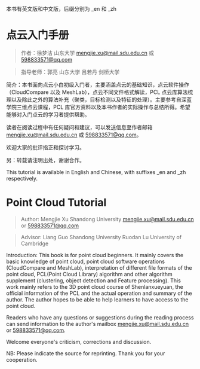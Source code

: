 本书有英文版和中文版，后缀分别为 _en 和 _zh

# 点云入门手册
> 作者：徐梦洁 山东大学 mengjie.xu@mail.sdu.edu.cn 或 598833571@qq.com 

> 指导老师：郭亮 山东大学   吕若丹 剑桥大学

简介：本书面向点云小白初级入门者，主要涵盖点云的基础知识，点云软件操作（CloudCompare 以及 MeshLab），点云不同文件格式解读，PCL 点云库算法梳理以及除此之外的算法补充（聚类，目标检测以及特征的处理）。主要参考自深蓝学院三维点云课程，PCL 库官方资料以及本书作者的实际操作与总结所得。希望能够对入门点云的学习者提供帮助。

读者在阅读过程中有任何疑问和建议，可以发送信息至作者邮箱 mengjie.xu@mail.sdu.edu.cn 或 598833571@qq.com。

欢迎大家的批评指正和探讨学习。

另：转载请注明出处，谢谢合作。



This tutorial is available in English and Chinese, with suffixes _en and _zh respectively.

# Point Cloud Tutorial
> Author: Mengjie Xu Shandong University mengjie.xu@mail.sdu.edu.cn or 598833571@qq.com

> Advisor: Liang Guo Shandong University Ruodan Lu University of Cambridge

Introduction: This book is for point cloud beginners. It mainly covers the basic knowledge of point cloud, point cloud software operations (CloudCompare and MeshLab), interpretation of different file formats of the point cloud, PCL(Point Cloud Library) algorithm and other algorithm supplement (clustering, object detection and Feature processing). This work mainly refers to the 3D point cloud course of Shenlanxueyuan, the official information of the PCL and the actual operation and summary of the author. The author hopes to be able to help learners to have access to the point cloud. 

Readers who have any questions or suggestions during the reading process can send information to the author's mailbox mengjie.xu@mail.sdu.edu.cn or 598833571@qq.com.

Welcome everyone's criticism, corrections and discussion.

NB: Please indicate the source for reprinting. Thank you for your cooperation.
